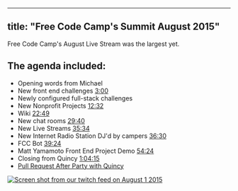 
---
title: "Free Code Camp's Summit August 2015"
---

Free Code Camp's <a>August Live Stream</a> was the largest yet.

## The agenda included:

*   Opening words from Michael
*   New front end challenges [3:00](https://youtu.be/UhoxoYrJ6Qs?t=3m)
*   Newly configured full-stack challenges
*   New Nonprofit Projects [12:32](https://youtu.be/UhoxoYrJ6Qs?t=12m32s)
*   Wiki [22:49](https://youtu.be/UhoxoYrJ6Qs?t=22m49s)
*   New chat rooms [29:40](https://youtu.be/UhoxoYrJ6Qs?t=29m40s)
*   New Live Streams [35:34](https://youtu.be/UhoxoYrJ6Qs?t=35m34s)
*   New Internet Radio Station DJ'd by campers [36:30](https://youtu.be/UhoxoYrJ6Qs?t=36m30s)
*   FCC Bot [39:24](https://youtu.be/UhoxoYrJ6Qs?t=39m24s)
*   Matt Yamamoto Front End Project Demo [54:24](https://youtu.be/UhoxoYrJ6Qs?t=54m24s)
*   Closing from Quincy [1:04:15](https://youtu.be/UhoxoYrJ6Qs?t=1h4m15s)
*   [Pull Request After Party with Quincy](https://youtu.be/r0lCJ_TFYlI)

[![Screen shot from our twitch feed on August 1 2015](//discourse-user-assets.s3.amazonaws.com/original/2X/a/ae495957ffa462d9cb26a59b9a4e79e8407a700c.png)](http://www.youtube.com/watch?feature=player_embedded&v=UhoxoYrJ6Qs)
